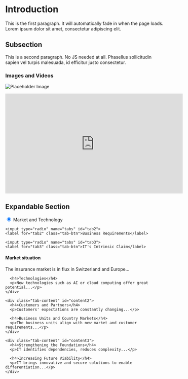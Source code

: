 <!--
title: Auto Fade-In Example
module_id: auto_fade
author: Tóth Gergő
createdAt: 2025-09-06
version: 1.0.0
language: EN
mode: document
toc: left
icon: helvetia_logo.svg
link: probe.css
comment: Automatic fade-in for all blocks using CSS only.
-->

# Introduction

This is the first paragraph. It will automatically fade in when the page loads. Lorem ipsum dolor sit amet, consectetur adipiscing elit.

## Subsection

This is a second paragraph. No JS needed at all. Phasellus sollicitudin sapien vel turpis malesuada, id efficitur justo consectetur.

### Images and Videos

![Placeholder Image](https://via.placeholder.com/400x200)

<iframe width="560" height="315" src="https://www.youtube.com/embed/dQw4w9WgXcQ" frameborder="0" allowfullscreen></iframe>

## Expandable Section

<div class="tab-container">

  <div class="tab-buttons">
    <input type="radio" name="tabs" id="tab1" checked>
    <label for="tab1" class="tab-btn">Market and Technology</label>

    <input type="radio" name="tabs" id="tab2">
    <label for="tab2" class="tab-btn">Business Requirements</label>

    <input type="radio" name="tabs" id="tab3">
    <label for="tab3" class="tab-btn">IT's Intrinsic Claim</label>
  </div>

  <div class="tab-contents">
    <div class="tab-content" id="content1">
      <h4>Market situation</h4>
      <p>The insurance market is in flux in Switzerland and Europe...</p>

      <h4>Technologies</h4>
      <p>New technologies such as AI or cloud computing offer great potential...</p>
    </div>

    <div class="tab-content" id="content2">
      <h4>Customers and Partners</h4>
      <p>Customers' expectations are constantly changing...</p>

      <h4>Business Units and Country Markets</h4>
      <p>The business units align with new market and customer requirements...</p>
    </div>

    <div class="tab-content" id="content3">
      <h4>Strengthening the Foundations</h4>
      <p>IT identifies dependencies, reduces complexity...</p>

      <h4>Increasing Future Viability</h4>
      <p>IT brings innovative and secure solutions to enable differentiation...</p>
    </div>
  </div>

</div>


